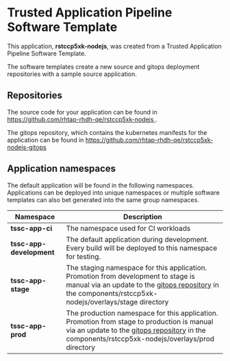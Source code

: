 # Trusted Application Pipeline Software Template

This application, **rstccp5xk-nodejs**, was created from a Trusted Application Pipeline Software Template.

The software templates create a new source and gitops deployment repositories with a sample source application. 

## Repositories

The source code for your application can be found in [https://github.com/rhtap-rhdh-qe/rstccp5xk-nodejs ](https://github.com/rhtap-rhdh-qe/rstccp5xk-nodejs ).
 
The gitops repository, which contains the kubernetes manifests for the application can be found in 
[https://github.com/rhtap-rhdh-qe/rstccp5xk-nodejs-gitops ](https://github.com/rhtap-rhdh-qe/rstccp5xk-nodejs-gitops ) 

## Application namespaces 

The default application will be found in the following namespaces. Applications can be deployed into unique namespaces or multiple software templates can also bet generated into the same group namespaces.  

|  Namespace   |  Description   |  
| -------- | -------- |
| **tssc-app-ci** | The namespace used for CI workloads |
| **tssc-app-development** | The default application during development. Every build will be deployed to this namespace for testing. |
| **tssc-app-stage** | The staging namespace for this application. Promotion from development to stage is manual via an update to the [gitops repository](https://github.com/rhtap-rhdh-qe/rstccp5xk-nodejs-gitops ) in the components/rstccp5xk-nodejs/overlays/stage directory |
| **tssc-app-prod** | The production namespace for this application. Promotion from stage to production is manual via an update to the [gitops repository](https://github.com/rhtap-rhdh-qe/rstccp5xk-nodejs-gitops ) in the components/rstccp5xk-nodejs/overlays/prod directory |